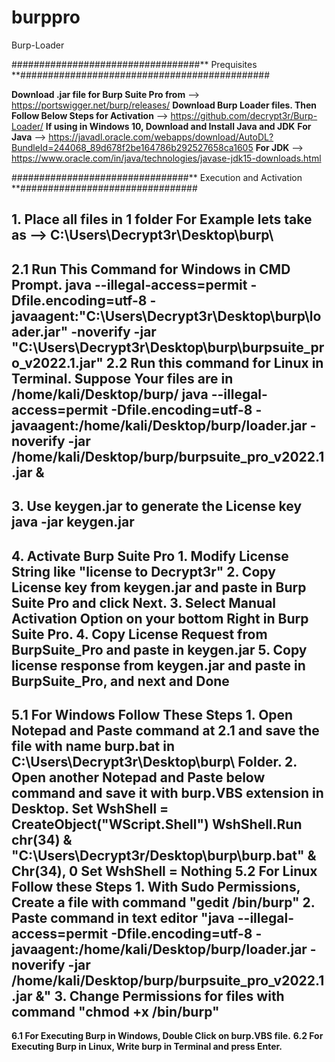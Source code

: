 # burppro
Burp-Loader

##################################** Prequisites **#############################################

**Download .jar file for Burp Suite Pro from**
	--> https://portswigger.net/burp/releases/
**Download Burp Loader files. Then Follow Below Steps for Activation**
	--> https://github.com/decrypt3r/Burp-Loader/
**If using in Windows 10, Download and Install Java and JDK**
	**For Java** --> https://javadl.oracle.com/webapps/download/AutoDL?BundleId=244068_89d678f2be164786b292527658ca1605
	**For JDK**  --> https://www.oracle.com/in/java/technologies/javase-jdk15-downloads.html

################################** Execution and Activation **################################

**1. Place all files in 1 folder**
	For Example lets take as --> C:\Users\Decrypt3r\Desktop\burp\
----------------------------------------------
**2.1 Run This Command for Windows in CMD Prompt.**
	java --illegal-access=permit -Dfile.encoding=utf-8 -javaagent:"C:\Users\Decrypt3r\Desktop\burp\loader.jar" -noverify -jar "C:\Users\Decrypt3r\Desktop\burp\burpsuite_pro_v2022.1.jar"
**2.2 Run this command for Linux in Terminal. Suppose Your files are in /home/kali/Desktop/burp/**
	java --illegal-access=permit -Dfile.encoding=utf-8 -javaagent:/home/kali/Desktop/burp/loader.jar -noverify -jar /home/kali/Desktop/burp/burpsuite_pro_v2022.1.jar &
----------------------------------------------
**3. Use keygen.jar to generate the License key**
	java -jar keygen.jar
----------------------------------------------
**4. Activate Burp Suite Pro**
	1. Modify License String like "license to Decrypt3r"
	2. Copy License key from keygen.jar and paste in Burp Suite Pro and click Next.
	3. Select Manual Activation Option on your bottom Right in Burp Suite Pro.
	4. Copy License Request from BurpSuite_Pro and paste in keygen.jar
	5. Copy license response from keygen.jar and paste in BurpSuite_Pro, and next and Done
----------------------------------------------
**5.1 For Windows Follow These Steps**
	1. Open Notepad and Paste command at 2.1 and save the file with name burp.bat in C:\Users\Decrypt3r\Desktop\burp\   Folder.
	2. Open another Notepad and Paste below command and save it with burp.VBS extension in Desktop.
		Set WshShell = CreateObject("WScript.Shell")
		WshShell.Run chr(34) & "C:\Users\Decrypt3r/Desktop\burp\burp.bat" & Chr(34), 0
		Set WshShell = Nothing
**5.2 For Linux Follow these Steps**
	1. With Sudo Permissions, Create a file with command "gedit /bin/burp"
	2. Paste command in text editor "java --illegal-access=permit -Dfile.encoding=utf-8 -javaagent:/home/kali/Desktop/burp/loader.jar -noverify -jar /home/kali/Desktop/burp/burpsuite_pro_v2022.1.jar &"
	3. Change Permissions for files with command "chmod +x /bin/burp"
----------------------------------------------
**6.1 For Executing Burp in Windows, Double Click on burp.VBS file.**
**6.2 For Executing Burp in Linux, Write burp in Terminal and press Enter.**
